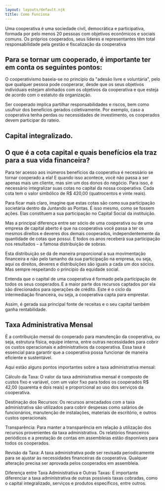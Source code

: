 ```yaml
---
layout: layouts/default.njk
title: Como Funciona
---
```

Uma cooperativa é uma sociedade civil, democrática e participativa, formada por pelo menos 20 pessoas com objetivos econômicos e sociais comuns. Os próprios cooperados, seus líderes e representantes têm total responsabilidade pela gestão e fiscalização da cooperativa

## Para se tornar um cooperado, é importante ter em conta os seguintes pontos:

O cooperativismo baseia-se no princípio da "adesão livre e voluntária", pelo que qualquer pessoa pode cooperarar, desde que os seus objetivos individuais estejam alinhados com os objetivos da cooperativa e que esteja de acordo com o estatuto da organização.

Ser cooperado implica partilhar responsabilidades e riscos, bem como usufruir dos benefícios gerados coletivamente. Por exemplo, caso a cooperativa tenha perdas ou necessidades de investimento, os cooperados devem participar do rateio.

## Capital integralizado.
## O que é a cota capital e quais benefícios ela traz para a sua vida financeira?

Para ter acesso aos inúmeros benefícios da cooperativa é necessário se tornar cooperado a ela! E quando isso acontece, você não passa a ser apenas mais um cliente, mas sim um dos donos do negócio. Para isso, é necessário integralizar suas cotas no capital da nossa cooperativa. Cada cota tem o valor simbólico de R$ 420,00 (quatrocentos e vinte reais).  

Para ficar mais claro, imagine que estas cotas são como sua participação societária dentro da Juntando as Pontas. É isso mesmo, como se fossem ações. Elas constituem a sua participação no Capital Social da instituição.

Mas a principal diferença entre ser sócio de uma cooperativa ou de uma empresa de capital aberto é que na cooperativa você passa a ter os mesmos direitos e deveres dos demais cooperados, independentemente da quantidade de cotas que possui. E todos os anos receberá sua participação nos resultados – a famosa distribuição de sobras.

Esta distribuição se dá de maneira proporcional a sua movimentação financeira e não pelo tamanho da sua participação na empresa, ou seja, aqui os direitos, deveres e distribuições são iguais a cada um dos sócios. Mas sempre respeitando o principio da equidade social. 

Entenda que o capital de uma cooperativa é formado pela participação de todos os seus cooperados. E a maior parte dos recursos captados por ela são direcionados para operações de crédito.  Este é o ciclo da intermediação financeira, ou seja, a cooperativa capta para emprestar.

Assim, é gerada sua principal fonte de receitas e o seu capital também ganha rentabilidade.

## Taxa Administrativa Mensal 

É a contribuição mensal do cooperado para manutenção da cooperativa, ou seja, estrutura física, equipe interna, entre outras necessidades para cobrir os custos operacionais e administrativos da cooperativa. Essa taxa é essencial para garantir que a cooperativa possa funcionar de maneira eficiente e sustentável.

Aqui estão alguns pontos importantes sobre a taxa administrativa mensal:

Cálculo da Taxa: O valor da taxa administrativa mensal é composto de custos fixo e variável, com um valor fixo para todos os cooperados R$ 42,00 (quarenta e dois reais) e proporcional ao uso dos serviços da cooperativa.

Destinação dos Recursos: Os recursos arrecadados com a taxa administrativa são utilizados para cobrir despesas como salários de funcionários, manutenção de instalações, materiais de escritório, e outros custos operacionais.

Transparência: Para manter a transparência em relação à utilização dos recursos provenientes da taxa administrativa. Os relatórios financeiros periódicos e a prestação de contas em assembleias estão disponíveis para todos os cooperados.

Revisão da Taxa: A taxa administrativa pode ser revisada periodicamente para se ajustar às necessidades financeiras da cooperativa. Qualquer alteração precisa ser aprovada pelos cooperados em assembleia.

Diferença entre Taxa Administrativa e Outras Taxas: É importante diferenciar a taxa administrativa de outras possíveis taxas cobradas, como o capital integralizado, serviços e produtos específicos, entre outros.
